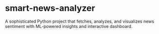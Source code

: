 # smart-news-analyzer
A sophisticated Python project that fetches, analyzes, and visualizes news sentiment with ML-powered insights and interactive dashboard.
